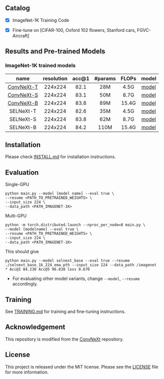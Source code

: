 

## Catalog
- [x] ImageNet-1K Training Code  
- [x] Fine-tune on [CIFAR-100, Oxford 102 flowers, Stanford cars, FGVC-Aircraft]



<!-- ✅ ⬜️  -->

## Results and Pre-trained Models
### ImageNet-1K trained models

| name | resolution |acc@1 | #params | FLOPs | model |
|:---:|:---:|:---:|:---:| :---:|:---:|
| [ConvNeXt-T](https://github.com/facebookresearch/ConvNeXt.git) | 224x224 | 82.1 | 28M | 4.5G | [model](https://dl.fbaipublicfiles.com/convnext/convnext_tiny_1k_224_ema.pth) |
| [ConvNeXt-S](https://github.com/facebookresearch/ConvNeXt.git) | 224x224 | 83.1 | 50M | 8.7G | [model](https://dl.fbaipublicfiles.com/convnext/convnext_small_1k_224_ema.pth) |
| [ConvNeXt-B](https://github.com/facebookresearch/ConvNeXt.git) | 224x224 | 83.8 | 89M | 15.4G | [model](https://dl.fbaipublicfiles.com/convnext/convnext_base_1k_224_ema.pth) |
| SELNeXt-T | 224x224 | 82.6 | 35M | 4.5G | [model](https://drive.google.com/file/d/1fXYWVJTXOmM4UUJeaCk1OcszcRjN1-1N/view?usp=sharing) |
| SELNeXt-S | 224x224 | 83.8 | 62M | 8.7G | [model](https://drive.google.com/file/d/14G3em_WrH968DM5y_GGeIrDqafjiv6ZR/view?usp=sharing) |
| SELNeXt-B | 224x224 | 84.2 | 110M | 15.4G | [model](https://drive.google.com/file/d/1YO4uvF0iFeubffHN6LO_D0n3BzvhpMnY/view?usp=sharing) |


## Installation
Please check [INSTALL.md](INSTALL.md) for installation instructions. 

## Evaluation

Single-GPU
```
python main.py --model [model name] --eval true \
--resume <PATH_TO_PRETRAINED_WEIGHTS> \
--input_size 224 \
--data_path <PATH_IMAGENET-1K> 
```
Multi-GPU
```
python -m torch.distributed.launch --nproc_per_node=8 main.py \
--model [modelname] --eval true \
--resume <PATH_TO_PRETRAINED_WEIGHTS> \
--input_size 224 \
--data_path <PATH_IMAGENET-1K> 

```

This should give 
```
python main.py --model selnext_base --eval true --resume ./selnext_base_1k_224_ema.pth --input_size 224 --data_path /imagenet
* Acc@1 84.230 Acc@5 96.830 loss 0.670
```

- For evaluating other model variants, change `--model`, `--resume` accordingly.

## Training
See [TRAINING.md](TRAINING.md) for training and fine-tuning instructions.

## Acknowledgement
This repository is modified from the [ConvNeXt](https://github.com/facebookresearch/ConvNeXt.git) repository.

## License
This project is released under the MIT license. Please see the [LICENSE](LICENSE) file for more information.

